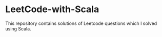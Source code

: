 # LeetCode-with-Scala
This repository contains solutions of Leetcode questions which I solved using Scala.
